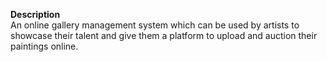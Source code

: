 **Description**  
An online gallery management system which can be used by artists to showcase their talent and give them a platform to upload and auction their paintings online.

